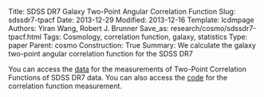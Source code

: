 Title: SDSS DR7 Galaxy Two-Point Angular Correlation Function
Slug: sdssdr7-tpacf
Date: 2013-12-29
Modified: 2013-12-16
Template: lcdmpage
Authors: Yiran Wang, Robert J. Brunner
Save_as: research/cosmo/sdssdr7-tpacf.html
Tags: Cosmology, correlation function, galaxy, statistics
Type: paper
Parent: cosmo
Construction: True
Summary: We calculate the galaxy two-point angular correlation function for the SDSS DR7

You can access the [data](/data/sdssDR7-tpacf-data.html) for the
measurements of Two-Point Correlation Functions of SDSS DR7 data. You
can also access the [code](/code/tpacf-code.html) for the
correlation function measurement. 
